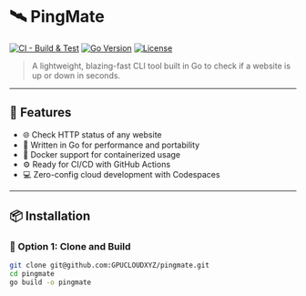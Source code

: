 # 🛰️ PingMate

[![CI - Build & Test](https://github.com/GPUCLOUDXYZ/pingmate/actions/workflows/test.yml/badge.svg)](https://github.com/GPUCLOUDXYZ/pingmate/actions)
[![Go Version](https://img.shields.io/badge/go-1.20-blue.svg)](https://golang.org)
[![License](https://img.shields.io/badge/license-MIT-green.svg)](LICENSE)

> A lightweight, blazing-fast CLI tool built in Go to check if a website is up or down in seconds.

---

## 🚀 Features

- 🌐 Check HTTP status of any website
- 🐹 Written in Go for performance and portability
- 🐳 Docker support for containerized usage
- ⚙️ Ready for CI/CD with GitHub Actions
- 💻 Zero-config cloud development with Codespaces

---

## 📦 Installation

### 🔧 Option 1: Clone and Build

```bash
git clone git@github.com:GPUCLOUDXYZ/pingmate.git
cd pingmate
go build -o pingmate
